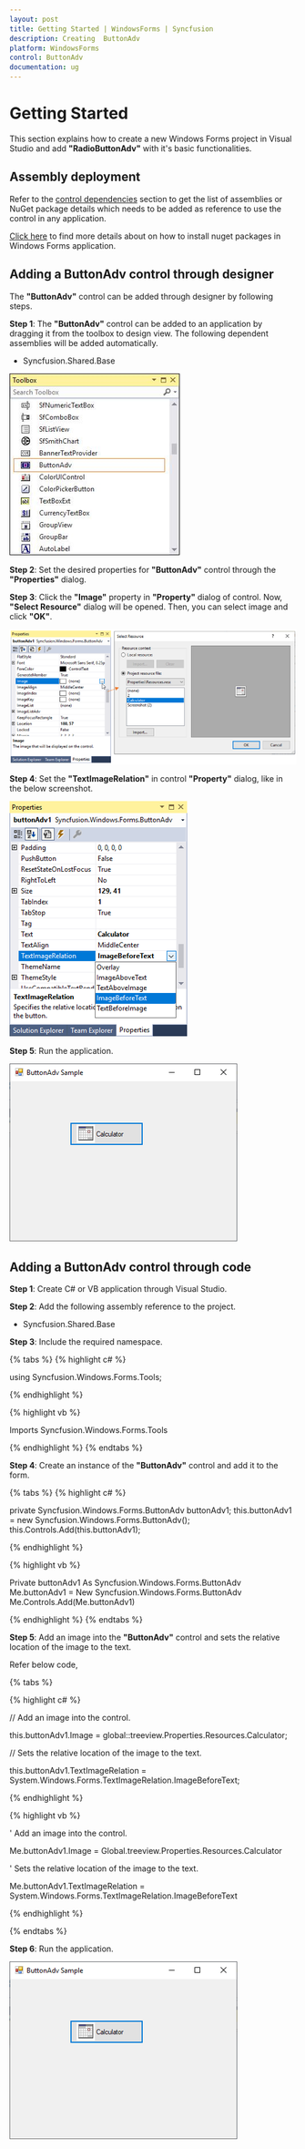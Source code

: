 ```yaml
---
layout: post
title: Getting Started | WindowsForms | Syncfusion
description: Creating  ButtonAdv
platform: WindowsForms
control: ButtonAdv
documentation: ug
---
```


# Getting Started

This section explains how to create a new Windows Forms project in Visual Studio and add **"RadioButtonAdv"** with it's basic functionalities.

## Assembly deployment

Refer to the [control dependencies](https://help.syncfusion.com/windowsforms/control-dependencies#buttonadv) section to get the list of assemblies or NuGet package details which needs to be added as reference to use the control in any application.

[Click here](https://help.syncfusion.com/windowsforms/nuget-packages) to find more details about on how to install nuget packages in Windows Forms application. 

## Adding a ButtonAdv control through designer

The **"ButtonAdv"** control can be added through designer by following steps.

**Step 1**: The **"ButtonAdv"** control can be added to an application by dragging it from the toolbox to design view. The following dependent assemblies will be added automatically.

* Syncfusion.Shared.Base

![Windows forms ButtonAdv drag and drop from toolbox](Overview_images/Overview_img111.jpeg)

**Step 2**: Set the desired properties for **"ButtonAdv"** control through the **"Properties"** dialog.

**Step 3**: Click the **"Image"** property in **"Property"** dialog of control. Now, **"Select Resource"** dialog will be opened. Then, you can select image and click **"OK"**.

![Windows forms ButtonAdv showing at run time](Overview_images/ButtonAdv_image.png)

**Step 4**: Set the **"TextImageRelation"** in control **"Property"** dialog, like in the below screenshot.

![Windows forms ButtonAdv showing at run time](Overview_images/ButtonAdv_textimage.png)

**Step 5**: Run the application.

![Windows forms ButtonAdv showing at run time](Overview_images/Buttonadv_outputthroughdesign.png)

## Adding a ButtonAdv control through code

**Step 1**: Create C# or VB application through Visual Studio.

**Step 2**: Add the following assembly reference to the project.

* Syncfusion.Shared.Base

**Step 3**: Include the required namespace.

{% tabs %}
{% highlight c# %}

using Syncfusion.Windows.Forms.Tools;

{% endhighlight %}

{% highlight vb %}

Imports Syncfusion.Windows.Forms.Tools

{% endhighlight %}
{% endtabs %}
 
**Step 4**: Create an instance of the **"ButtonAdv"** control and add it to the form.

{% tabs %}
{% highlight c# %}

private Syncfusion.Windows.Forms.ButtonAdv buttonAdv1;
this.buttonAdv1 = new Syncfusion.Windows.Forms.ButtonAdv();
this.Controls.Add(this.buttonAdv1);

{% endhighlight %}

{% highlight vb %}

Private buttonAdv1 As Syncfusion.Windows.Forms.ButtonAdv
Me.buttonAdv1 = New Syncfusion.Windows.Forms.ButtonAdv 
Me.Controls.Add(Me.buttonAdv1)

{% endhighlight %}
{% endtabs %}

**Step 5**: Add an image into the **"ButtonAdv"** control and sets the relative location of the image to the text.

Refer below code,

{% tabs %}

{% highlight c# %}

// Add an image into the control.

this.buttonAdv1.Image = global::treeview.Properties.Resources.Calculator;

// Sets the relative location of the image to the text.

this.buttonAdv1.TextImageRelation = System.Windows.Forms.TextImageRelation.ImageBeforeText;

{% endhighlight %}

{% highlight vb %}

' Add an image into the control.

Me.buttonAdv1.Image = Global.treeview.Properties.Resources.Calculator

' Sets the relative location of the image to the text.

Me.buttonAdv1.TextImageRelation = System.Windows.Forms.TextImageRelation.ImageBeforeText

{% endhighlight %}

{% endtabs %}

**Step 6**: Run the application.

![Windows forms ButtonAdv showing at run time](Overview_images/Buttonadv_outputthroughcode.png)

